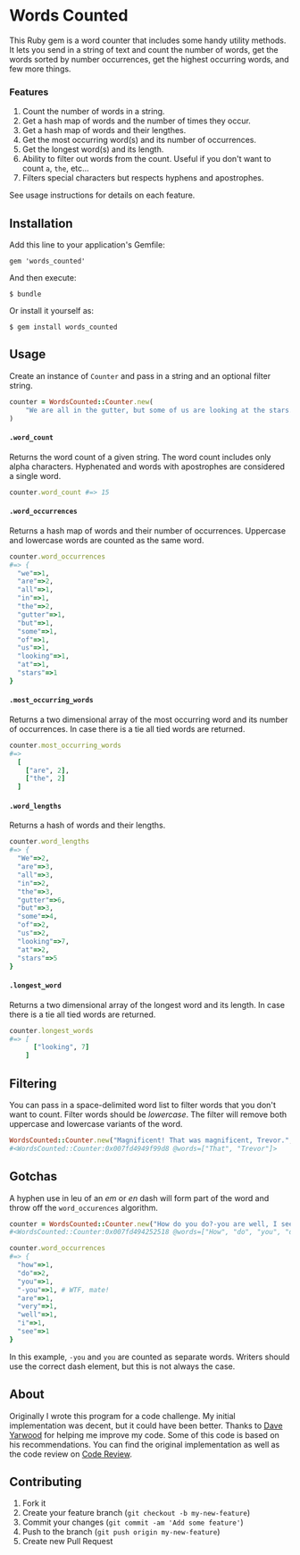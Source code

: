 # Words Counted

This Ruby gem is a word counter that includes some handy utility methods. It lets you send in a string of text and count the number of words, get the words sorted by number occurrences, get the highest occurring words, and few more things.

### Features

1. Count the number of words in a string.
2. Get a hash map of words and the number of times they occur.
3. Get a hash map of words and their lengthes.
4. Get the most occurring word(s) and its number of occurrences.
5. Get the longest word(s) and its length.
6. Ability to filter out words from the count. Useful if you don't want to count `a`, `the`, etc...
7. Filters special characters but respects hyphens and apostrophes.

See usage instructions for details on each feature.

## Installation

Add this line to your application's Gemfile:

    gem 'words_counted'

And then execute:

    $ bundle

Or install it yourself as:

    $ gem install words_counted

## Usage

Create an instance of `Counter` and pass in a string and an optional filter string.

```ruby
counter = WordsCounted::Counter.new(
	"We are all in the gutter, but some of us are looking at the stars."
)
```

#### `.word_count`

Returns the word count of a given string. The word count includes only alpha characters. Hyphenated and words with apostrophes are considered a single word.

```ruby
counter.word_count #=> 15
```

#### `.word_occurrences`

Returns a hash map of words and their number of occurrences. Uppercase and lowercase words are counted as the same word.

```ruby
counter.word_occurrences
#=> {
  "we"=>1,
  "are"=>2,
  "all"=>1,
  "in"=>1,
  "the"=>2,
  "gutter"=>1,
  "but"=>1,
  "some"=>1,
  "of"=>1,
  "us"=>1,
  "looking"=>1,
  "at"=>1,
  "stars"=>1
}
```

#### `.most_occurring_words`

Returns a two dimensional array of the most occurring word and its number of occurrences. In case there is a tie all tied words are returned.

```ruby
counter.most_occurring_words
#=>
  [
    ["are", 2],
    ["the", 2]
  ]
```

#### `.word_lengths`

Returns a hash of words and their lengths.

```ruby
counter.word_lengths
#=> {
  "We"=>2,
  "are"=>3,
  "all"=>3,
  "in"=>2,
  "the"=>3,
  "gutter"=>6,
  "but"=>3,
  "some"=>4,
  "of"=>2,
  "us"=>2,
  "looking"=>7,
  "at"=>2,
  "stars"=>5
}
```

#### `.longest_word`

Returns a two dimensional array of the longest word and its length. In case there is a tie all tied words are returned.

```ruby
counter.longest_words
#=> [
      ["looking", 7]
    ]
```

## Filtering

You can pass in a space-delimited word list to filter words that you don't want to count. Filter words should be *lowercase*. The filter will remove both uppercase and lowercase variants of the word.

```ruby
WordsCounted::Counter.new("Magnificent! That was magnificent, Trevor.", "was magnificent")
#<WordsCounted::Counter:0x007fd4949f99d8 @words=["That", "Trevor"]>
```

## Gotchas

A hyphen use in leu of an *em* or *en* dash will form part of the word and throw off the `word_occurences` algorithm.

```ruby
counter = WordsCounted::Counter.new("How do you do?-you are well, I see.")
#<WordsCounted::Counter:0x007fd494252518 @words=["How", "do", "you", "do", "-you", "are", "well", "I", "see"]>

counter.word_occurrences
#=> {
  "how"=>1,
  "do"=>2,
  "you"=>1,
  "-you"=>1, # WTF, mate!
  "are"=>1,
  "very"=>1,
  "well"=>1,
  "i"=>1,
  "see"=>1
}
```

In this example, `-you` and `you` are counted as separate words. Writers should use the correct dash element, but this is not always the case.

## About

Originally I wrote this program for a code challenge. My initial implementation was decent, but it could have been better. Thanks to [Dave Yarwood](http://codereview.stackexchange.com/a/47515/1563) for helping me improve my code. Some of this code is based on his recommendations. You can find the original implementation as well as the code review on [Code Review](http://codereview.stackexchange.com/questions/46105/a-ruby-string-analyser).

## Contributing

1. Fork it
2. Create your feature branch (`git checkout -b my-new-feature`)
3. Commit your changes (`git commit -am 'Add some feature'`)
4. Push to the branch (`git push origin my-new-feature`)
5. Create new Pull Request
